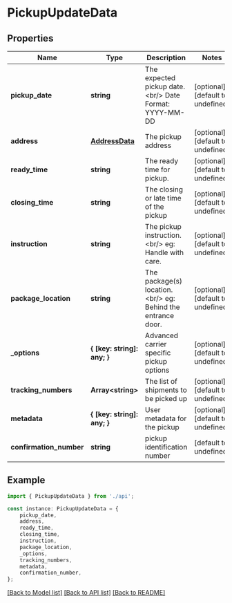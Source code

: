 # PickupUpdateData


## Properties

Name | Type | Description | Notes
------------ | ------------- | ------------- | -------------
**pickup_date** | **string** | The expected pickup date.&lt;br/&gt;         Date Format: YYYY-MM-DD          | [optional] [default to undefined]
**address** | [**AddressData**](AddressData.md) | The pickup address | [optional] [default to undefined]
**ready_time** | **string** | The ready time for pickup. | [optional] [default to undefined]
**closing_time** | **string** | The closing or late time of the pickup | [optional] [default to undefined]
**instruction** | **string** | The pickup instruction.&lt;br/&gt;         eg: Handle with care.          | [optional] [default to undefined]
**package_location** | **string** | The package(s) location.&lt;br/&gt;         eg: Behind the entrance door.          | [optional] [default to undefined]
**_options** | **{ [key: string]: any; }** | Advanced carrier specific pickup options | [optional] [default to undefined]
**tracking_numbers** | **Array&lt;string&gt;** | The list of shipments to be picked up | [optional] [default to undefined]
**metadata** | **{ [key: string]: any; }** | User metadata for the pickup | [optional] [default to undefined]
**confirmation_number** | **string** | pickup identification number | [default to undefined]

## Example

```typescript
import { PickupUpdateData } from './api';

const instance: PickupUpdateData = {
    pickup_date,
    address,
    ready_time,
    closing_time,
    instruction,
    package_location,
    _options,
    tracking_numbers,
    metadata,
    confirmation_number,
};
```

[[Back to Model list]](../README.md#documentation-for-models) [[Back to API list]](../README.md#documentation-for-api-endpoints) [[Back to README]](../README.md)
